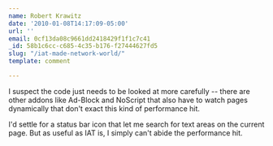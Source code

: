 ```yaml
---
name: Robert Krawitz
date: '2010-01-08T14:17:09-05:00'
url: ''
email: 0cf13da08c9661dd2418429f1f1c7c41
_id: 58b1c6cc-c685-4c35-b176-f27444627fd5
slug: "/iat-made-network-world/"
template: comment

---
```


I suspect the code just needs to be looked at more carefully -- there are other addons like Ad-Block and NoScript that also have to watch pages dynamically that don't exact this kind of performance hit.

I'd settle for a status bar icon that let me search for text areas on the current page.  But as useful as IAT is, I simply can't abide the performance hit.
